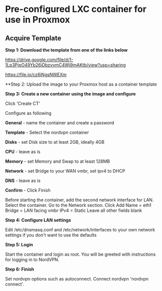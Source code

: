 
# Pre-configured LXC container for use in Proxmox

## Acquire Template

**Step 1: Download the template from one of the links below**

https://drive.google.com/file/d/1-1Lp3PjpO49Yb26iDbzvvmC4Wj9mAKtb/view?usp=sharing

https://file.io/cz6iNgsNWEXm

**Step 2: Upload the image to your Proxmox host as a container template

**Step 3: Create a new container using the image and configure**

Click 'Create CT'

Configure as following

**General** - name the container and create a password

**Template** - Select the nordvpn container

**Disks** - set Disk size to at least 2GB, ideally 4GB

**CPU** - leave as is

**Memory** - set Memory and Swap to at least 128MB

**Network** - set Bridge to your WAN vmbr, set ipv4 to DHCP

**DNS** - leave as is

**Confirm** - Click Finish

Before starting the container, add the second network interface for LAN.
  Select the container.
  Go to the Network section.
  Click Add
  Name = eth1
  Bridge = LAN facing vmbr
  IPv4 = Static
  Leave all other fields blank

**Step 4: Configure LAN settings**

Edit /etc/dnsmasq.conf and /etc/network/interfaces to your own network settings if you don't want to use the defaults

**Step 5: Login**

Start the container and login as root. You will be greeted with instructions for logging in to NordVPN.

**Step 6: Finish**

Set nordvpn options such as autoconnect. Connect nordvpn 'nordvpn connect'. 
